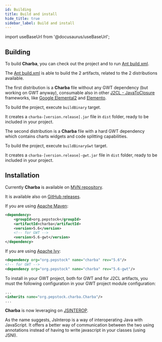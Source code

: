 ```yaml
---
id: Building
title: Build and install
hide_title: true
sidebar_label: Build and install
---
```

import useBaseUrl from '@docusaurus/useBaseUrl';

## Building

To build **Charba**, you can check out the project and to run [Ant build.xml](https://github.com/pepstock-org/Charba/blob/5.6/build.xml).

The [Ant build.xml](https://github.com/pepstock-org/Charba/blob/5.6/build.xml) is able to build the 2 artifacts, related to the 2 distributions available.

The first distribution is a **Charba** file without any GWT dependency (but working on GWT anyway), consumable also in other [J2CL - JavaToClosure](https://github.com/google/j2cl) frameworks, like [Google Elemental2](https://github.com/google/elemental2) and [Elemento](https://github.com/hal/elemento).

To build the project, execute `buildBinary` target.

It creates a `charba-[version.release].jar` file in `dist` folder, ready to be included in your project.

The second distribution is a **Charba** file with a hard GWT dependency which contains charts widgets and code splitting capabilities.

To build the project, execute `buildBinaryGwt` target.

It creates a `charba-[version.release]-gwt.jar` file in `dist` folder, ready to be included in your project.

## Installation

Currently **Charba** is available on [MVN repository](https://mvnrepository.com/artifact/org.pepstock/charba).

It is available also on [GitHub releases](https://github.com/pepstock-org/Charba/releases).

If you are using [Apache Maven](https://maven.apache.org/):

```xml
<dependency>
    <groupId>org.pepstock</groupId>
    <artifactId>charba</artifactId>
    <version>5.6</version>
    <!-- for GWT -->
    <version>5.6-gwt</version>
</dependency>
```

If you are using [Apache Ivy](http://ant.apache.org/ivy/):

```xml
<dependency org="org.pepstock" name="charba" rev="5.6"/>
<!-- for GWT -->
<dependency org="org.pepstock" name="charba" rev="5.6-gwt"/>
```

To install in your GWT project, both for GWT and for J2CL artifacts, you must the following configuration in your GWT project module configuration:

```xml
...
<inherits name="org.pepstock.charba.Charba"/>
...
```

**Charba** is now leveraging on [JSINTEROP](http://www.gwtproject.org/doc/latest/DevGuideCodingBasicsJsInterop.html).

As the name suggests, JsInterop is a way of interoperating Java with JavaScript. It offers a better way of communication between the two using annotations instead of having to write javascript in your classes (using JSNI).
